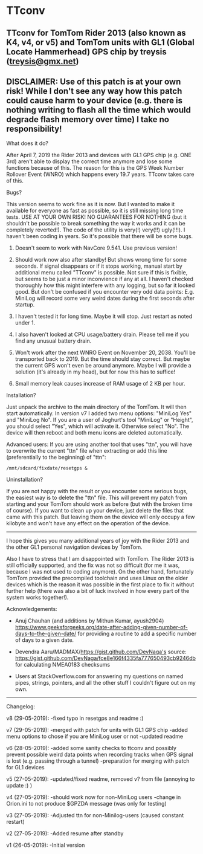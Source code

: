 # TTconv
TTconv for TomTom Rider 2013 (also known as K4, v4, or v5) and TomTom
units with GL1 (Global Locate Hammerhead) GPS chip
by treysis (treysis@gmx.net)
------------------------------------------------------------------------
DISCLAIMER:
Use of this patch is at your own risk! While I don't see any way how
this patch could cause harm to your device (e.g. there is nothing writing
to flash all the time which would degrade flash memory over time) I take
no responsibility!
------------------------------------------------------------------------

What does it do?

After April 7, 2019 the Rider 2013 and devices with GL1 GPS chip (e.g.
ONE 3rd) aren't able to display the correct time anymore and lose some
functions because of this. The reason for this is the GPS Week Number
Rollover Event (WNRO) which happens every 19.7 years.
TTconv takes care of this.


Bugs?

This version seems to work fine as it is now. But I wanted to make it
available for everyone as fast as possible, so it is still missing long
time tests. USE AT YOUR OWN RISK! NO GUARANTEES FOR NOTHING (but it
shouldn't be possible to break something the way it works and it can be
completely reverted!).
The code of the utility is very(!) very(!!) ugly(!!!). I haven't been
coding in years. So it's possible that there will be some bugs.

1. Doesn't seem to work with NavCore 9.541. Use previous version!

2. Should work now also after standby! But shows wrong time for some seconds.
   If signal disappears or if it stops working, manual start by additional
   menu called "TTconv" is possible. Not sure if this is fixible, but seems
   to be just a minor inconvience if any at all. I haven't checked
   thoroughly how this might interfere with any logging, but so far it
   looked good. But don't be confused if you encounter very odd data points:
   E.g. MiniLog will record some very weird dates during the first seconds
   after startup.

3. I haven't tested it for long time. Maybe it will stop. Just restart as
   noted under 1.

4. I also haven't looked at CPU usage/battery drain. Please tell me if you
   find any unusual battery drain.

5. Won't work after the next WNRO Event on November 20, 2038. You'll be
   transported back to 2019. But the time should stay correct. But maybe
   the current GPS won't even be around anymore. Maybe I will provide a
   solution (it's already in my head), but for now this has to suffice!

6. Small memory leak causes increase of RAM usage of 2 KB per hour.


Installation?

Just unpack the archive to the main directory of the TomTom. It will then
start automatically. In version v7 I added two menu options: "MiniLog Yes"
and "MiniLog No". If you are a user of Joghurt's tool "MiniLog" or "Height",
you should select "Yes", which will activate it. Otherwise select "No". The
device will then reboot and both menu icons are deleted automatically.

Advanced users:
If you are using another tool that uses "ttn", you will have
to overwrite the current "ttn" file when extracting or add this line
(preferentially to the beginning) of "ttn":

	/mnt/sdcard/fixdate/resetgps &


Uninstallation?

If you are not happy with the result or you encounter some serious bugs,
the easiest way is to delete the "ttn" file. This will prevent my patch
from starting and your TomTom should work as before (but with the broken
time of course). If you want to clean up your device, just delete the
files that came with this patch. But leaving them on the device will only
occupy a few kilobyte and won't have any effect on the operation of the
device.

------------------------------------------------------------------------

I hope this gives you many additional years of joy with the Rider 2013
and the other GL1 personal navigation devices by TomTom.

Also I have to stress that I am disappointed with TomTom. The Rider 2013
is still officially supported, and the fix was not so difficult (for me it
was, because I was not used to coding anymore).
On the other hand, fortunately TomTom provided the precompiled toolchain
and uses Linux on the older devices which is the reason it was possible in
the first place to fix it without further help (there was also a bit of
luck involved in how every part of the system works together!).


Acknowledgements:

- Anuj Chauhan (and additions by Mithun Kumar, ayush2904)
https://www.geeksforgeeks.org/date-after-adding-given-number-of-days-to-the-given-date/
for providing a routine to add a specific number of days to a given date.

- Devendra Aaru/MADMAX/https://gist.github.com/DevNaga's source:
https://gist.github.com/DevNaga/fce8e166f4335fa777650493cb9246db
for calculating NMEA0183 checksums

- Users at StackOverflow.com
for answering my questions on named pipes, strings, pointers, and all
the other stuff I couldn't figure out on my own.

------------------------------------------------------------------------
Changelog:

v8 (29-05-2019):
-fixed typo in resetgps and readme :)

v7 (29-05-2019):
-merged with patch for units with GL1 GPS chip
-added menu options to chose if you are MiniLog user or not
-updated readme

v6 (28-05-2019):
-added some sanity checks to ttconv and possibly prevent possible weird
 data points when recording tracks when GPS signal is lost (e.g. passing
 through a tunnel)
-preparation for merging with patch for GL1 devices

v5 (27-05-2019):
-updated/fixed readme, removed v? from file (annoying to update :) )

v4 (27-05-2019):
-should work now for non-MiniLog users
-change in Orion.ini to not produce $GPZDA message (was only for testing)

v3 (27-05-2019):
-Adjusted ttn for non-Minilog-users (caused constant restart)

v2 (27-05-2019):
-Added resume after standby

v1 (26-05-2019):
-Initial version
